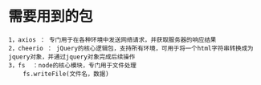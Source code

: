 <!--
 * @Author: your name
 * @Date: 2021-04-16 00:34:10
 * @LastEditTime: 2021-04-16 00:38:08
 * @LastEditors: Please set LastEditors
 * @Description: 简易数据爬虫
 * @FilePath: \site\前端学习\笔记\包管理器\test\readme.md
-->
# 需要用到的包
    1，axios ： 专门用于在各种环境中发送网络请求，并获取服务器的响应结果
    2，cheerio ： jQuery的核心逻辑包，支持所有环境，可用于将一个html字符串转换成为jquery对象，并通过jquery对象完成后续操作
    3，fs  ：node的核心模块，专门用于文件处理
        fs.writeFile(文件名，数据)
